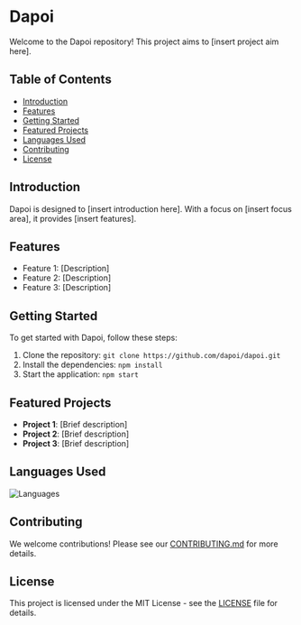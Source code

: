 # Dapoi

Welcome to the Dapoi repository! This project aims to [insert project aim here].

## Table of Contents
- [Introduction](#introduction)
- [Features](#features)
- [Getting Started](#getting-started)
- [Featured Projects](#featured-projects)
- [Languages Used](#languages-used)
- [Contributing](#contributing)
- [License](#license)

## Introduction

Dapoi is designed to [insert introduction here]. With a focus on [insert focus area], it provides [insert features].

## Features
- Feature 1: [Description]
- Feature 2: [Description]
- Feature 3: [Description]

## Getting Started

To get started with Dapoi, follow these steps:
1. Clone the repository: `git clone https://github.com/dapoi/dapoi.git`
2. Install the dependencies: `npm install`
3. Start the application: `npm start`

## Featured Projects
- **Project 1**: [Brief description]
- **Project 2**: [Brief description]
- **Project 3**: [Brief description]

## Languages Used

![Languages](https://img.shields.io/github/languages/top/dapoi/dapoi)

## Contributing

We welcome contributions! Please see our [CONTRIBUTING.md](CONTRIBUTING.md) for more details.

## License

This project is licensed under the MIT License - see the [LICENSE](LICENSE) file for details.